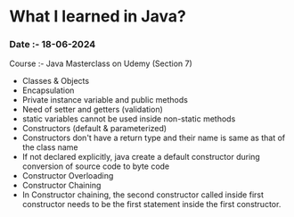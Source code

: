 # **What I learned in Java?**

### **Date :- 18-06-2024**
Course :- Java Masterclass on Udemy (Section 7)

- Classes & Objects
- Encapsulation
- Private instance variable and public methods
- Need of setter and getters (validation)
- static variables cannot be used inside non-static methods
- Constructors (default & parameterized)
- Constructors don't have a return type and their name is same as that of the class name
- If not declared explicitly, java create a default constructor during conversion of source code to byte code
- Constructor Overloading
- Constructor Chaining
- In Constructor chaining, the second constructor called inside first constructor needs to be the first statement inside the first  constructor.
